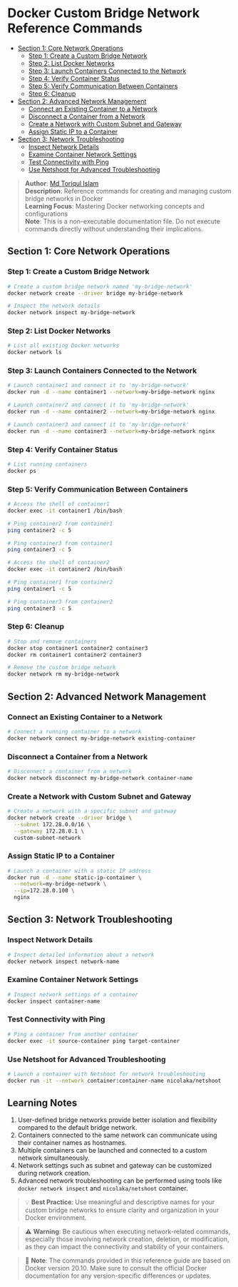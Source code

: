 # Docker Custom Bridge Network Reference Commands

- [Section 1: Core Network Operations](#section-1-core-network-operations)
  - [Step 1: Create a Custom Bridge Network](#step-1-create-a-custom-bridge-network)
  - [Step 2: List Docker Networks](#step-2-list-docker-networks)
  - [Step 3: Launch Containers Connected to the Network](#step-3-launch-containers-connected-to-the-network)
  - [Step 4: Verify Container Status](#step-4-verify-container-status)
  - [Step 5: Verify Communication Between Containers](#step-5-verify-communication-between-containers)
  - [Step 6: Cleanup](#step-6-cleanup)
- [Section 2: Advanced Network Management](#section-2-advanced-network-management)
  - [Connect an Existing Container to a Network](#connect-an-existing-container-to-a-network)
  - [Disconnect a Container from a Network](#disconnect-a-container-from-a-network)
  - [Create a Network with Custom Subnet and Gateway](#create-a-network-with-custom-subnet-and-gateway)
  - [Assign Static IP to a Container](#assign-static-ip-to-a-container)
- [Section 3: Network Troubleshooting](#section-3-network-troubleshooting)
  - [Inspect Network Details](#inspect-network-details)
  - [Examine Container Network Settings](#examine-container-network-settings)
  - [Test Connectivity with Ping](#test-connectivity-with-ping)
  - [Use Netshoot for Advanced Troubleshooting](#use-netshoot-for-advanced-troubleshooting)

> **Author**: [Md Toriqul Islam](https://linkedin.com/TheToriqul)  
> **Description**: Reference commands for creating and managing custom bridge networks in Docker  
> **Learning Focus**: Mastering Docker networking concepts and configurations  
> **Note**: This is a non-executable documentation file. Do not execute commands directly without understanding their implications.

## Section 1: Core Network Operations

### Step 1: Create a Custom Bridge Network
```bash
# Create a custom bridge network named 'my-bridge-network'
docker network create --driver bridge my-bridge-network

# Inspect the network details
docker network inspect my-bridge-network
```

### Step 2: List Docker Networks
```bash
# List all existing Docker networks
docker network ls
```

### Step 3: Launch Containers Connected to the Network
```bash
# Launch container1 and connect it to 'my-bridge-network'
docker run -d --name container1 --network=my-bridge-network nginx

# Launch container2 and connect it to 'my-bridge-network'
docker run -d --name container2 --network=my-bridge-network nginx

# Launch container3 and connect it to 'my-bridge-network'
docker run -d --name container3 --network=my-bridge-network nginx
```

### Step 4: Verify Container Status
```bash
# List running containers
docker ps
```

### Step 5: Verify Communication Between Containers
```bash
# Access the shell of container1
docker exec -it container1 /bin/bash

# Ping container2 from container1
ping container2 -c 5

# Ping container3 from container1
ping container3 -c 5

# Access the shell of container2
docker exec -it container2 /bin/bash

# Ping container1 from container2
ping container1 -c 5

# Ping container3 from container2
ping container3 -c 5
```

### Step 6: Cleanup
```bash
# Stop and remove containers
docker stop container1 container2 container3
docker rm container1 container2 container3

# Remove the custom bridge network
docker network rm my-bridge-network
```

## Section 2: Advanced Network Management

### Connect an Existing Container to a Network
```bash
# Connect a running container to a network
docker network connect my-bridge-network existing-container
```

### Disconnect a Container from a Network
```bash
# Disconnect a container from a network
docker network disconnect my-bridge-network container-name
```

### Create a Network with Custom Subnet and Gateway
```bash
# Create a network with a specific subnet and gateway
docker network create --driver bridge \
  --subnet 172.28.0.0/16 \
  --gateway 172.28.0.1 \
  custom-subnet-network
```

### Assign Static IP to a Container
```bash
# Launch a container with a static IP address
docker run -d --name static-ip-container \
  --network=my-bridge-network \
  --ip=172.28.0.100 \
  nginx
```

## Section 3: Network Troubleshooting

### Inspect Network Details
```bash
# Inspect detailed information about a network
docker network inspect network-name
```

### Examine Container Network Settings
```bash
# Inspect network settings of a container
docker inspect container-name
```

### Test Connectivity with Ping
```bash
# Ping a container from another container
docker exec -it source-container ping target-container
```

### Use Netshoot for Advanced Troubleshooting
```bash
# Launch a container with Netshoot for network troubleshooting
docker run -it --network container:container-name nicolaka/netshoot
```

## Learning Notes

1. User-defined bridge networks provide better isolation and flexibility compared to the default bridge network.
2. Containers connected to the same network can communicate using their container names as hostnames.
3. Multiple containers can be launched and connected to a custom network simultaneously.
4. Network settings such as subnet and gateway can be customized during network creation.
5. Advanced network troubleshooting can be performed using tools like `docker network inspect` and `nicolaka/netshoot` container.

> 💡 **Best Practice**: Use meaningful and descriptive names for your custom bridge networks to ensure clarity and organization in your Docker environment.

> ⚠️ **Warning**: Be cautious when executing network-related commands, especially those involving network creation, deletion, or modification, as they can impact the connectivity and stability of your containers.

> 📝 **Note**: The commands provided in this reference guide are based on Docker version 20.10. Make sure to consult the official Docker documentation for any version-specific differences or updates.